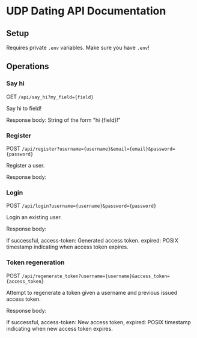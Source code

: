 # UDP Dating API Documentation

## Setup
Requires private `.env` variables. Make sure you have `.env`!

## Operations

### Say hi
GET
`/api/say_hi?my_field={field}`

Say hi to field!

Response body:
String of the form "hi {field}!"

### Register
POST
`/api/register?username={username}&email={email}&password={password}`

Register a user.

Response body:

### Login
POST
`/api/login?username={username}&password={password}`

Login an existing user.

Response body:

If successful,
access-token: Generated access token.
expired: POSIX timestamp indicating when access token expires.

### Token regeneration
POST
`/api/regenerate_token?username={username}&access_token={access_token}`

Attempt to regenerate a token given a username and previous issued access
token.

Response body:

If successful,
access-token: New access token,
expired: POSIX timestamp indicating when new access token expires.
